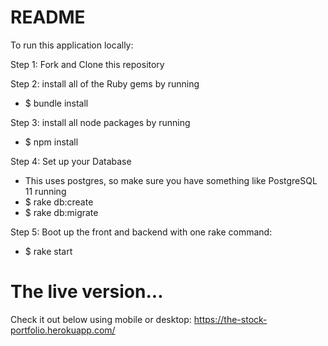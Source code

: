 # README

To run this application locally:

Step 1: Fork and Clone this repository

Step 2: install all of the Ruby gems by running
* $ bundle install

Step 3: install all node packages by running
* $ npm install

Step 4: Set up your Database
* This uses postgres, so make sure you have something like PostgreSQL 11 running
* $ rake db:create
* $ rake db:migrate

Step 5: Boot up the front and backend with one rake command:
* $ rake start

# The live version...

Check it out below using mobile or desktop:
https://the-stock-portfolio.herokuapp.com/
